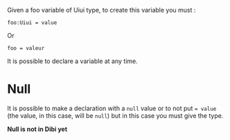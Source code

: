 Given a foo variable of Uiui type, to create this variable you must :
```skribi
foo:Uiui = value
```
Or
```skribi
foo = valeur
```

It is possible to declare a variable at any time.

# Null
It is possible to make a declaration with a `null` value or to not put `= value` (the value, in this case, will be `null`) but in this case you must give the type.


**Null is not in Dibi yet**
